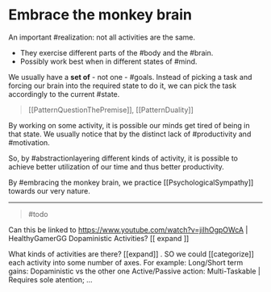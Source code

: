 # Embrace the monkey brain

An important #realization: not all activities are the same.

* They exercise different parts of the #body and the #brain.
* Possibly work best when in different states of #mind.

We usually have a __set of__ - not one - #goals.
Instead of picking a task and forcing our brain into the required state to do it, we can pick the task accordingly to the current #state.

> [[PatternQuestionThePremise]], [[PatternDuality]]

By working on some activity, it is possible our minds get tired of being in that state. We usually notice that by the distinct lack of #productivity and #motivation.

So, by #abstractionlayering different kinds of activity, it is possible to achieve better utilization of our time and thus better productivity.

By #embracing the monkey brain, we practice [[PsychologicalSympathy]] towards our very nature.

___

> #todo

Can this be linked to <https://www.youtube.com/watch?v=jiIhOgpOWcA> | HealthyGamerGG Dopaministic Activities? [[ expand ]]


What kinds of activities are there? [[expand]]
. SO we could [[categorize]] each activity into some number of axes. For example:
            Long/Short term gains: Dopaministic vs the other one
            Active/Passive action:
            Multi-Taskable | Requires sole atention;
            ...

